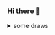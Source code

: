### Hi there 👋

<!--
Some maybe useful projects:

- [integral with steps, offline && fast && TeX Output](https://github.com/asukaminato0721/IntWithStepsOfTeXForm)
  - online choice https://www.integral-calculator.com/
  - wolfree alpha https://wolfreealpha.gitlab.io/
- [GeoGebra manual](https://github.com/asukaminato0721/GGB2MMA)
- [Sympy with examples](https://github.com/asukaminato0721/PyF1)
- [GeoGebra function table](https://github.com/asukaminato0721/GGB2MMA)
- [Auto generate srt offline with whisper.cpp](https://github.com/asukaminato0721/autosrt)
  - online choice https://huggingface.co/spaces/sanchit-gandhi/whisper-jax

<details>
    <summary>I use, I PR</summary>
    p5.js, p5.ts(maintainer), fish-shell, ggml, ctool, sympy...
</details>


Here are some ideas to get you started:

- 🌱 I am currently looking for job.

- 🔭 I’m currently working on ...
- 👯 I’m looking to collaborate on ...
- 🤔 I’m looking for help with ...
- 😄 Pronouns: ...
- ⚡ Fun fact: ...
- 💬 Ask me about GeoGebra


🌟 **My Skills**  

OS ![](https://img.shields.io/badge/-ArchLinux-3e74a2?style=flat-square&logo=ArchLinux&logoColor=fff)
![](https://img.shields.io/badge/-Kubuntu-3e74a2?style=flat-square&logo=Kubuntu&logoColor=fff)
![](https://img.shields.io/badge/-Debian-3e74a2?style=flat-square&logo=Debian&logoColor=fff)

Editor ![](https://img.shields.io/badge/-VisualStudioCode-3e74a2?style=flat-square&logo=VisualStudioCode&logoColor=fff)
![](https://img.shields.io/badge/-Neovim-3e74a2?style=flat-square&logo=Neovim&logoColor=fff)

Language ![](https://img.shields.io/badge/-TypeScript-3e74a2?style=flat-square&logo=TypeScript&logoColor=fff)
![](https://img.shields.io/badge/-React-3e74a2?style=flat-square&logo=React&logoColor=fff)
![](https://img.shields.io/badge/-JavaScript-3e74a2?style=flat-square&logo=JavaScript&logoColor=fff)
![](https://img.shields.io/badge/-Svelte-3e74a2?style=flat-square&logo=Svelte&logoColor=fff)
![](https://img.shields.io/badge/-Python-3e74a2?style=flat-square&logo=Python&logoColor=fff)
![](https://img.shields.io/badge/-Mathematica-3e74a2?style=flat-square&logo=Wolfram&logoColor=fff)
![](https://img.shields.io/badge/-C%2B%2B-3e74a2?style=flat-square&logo=C%2B%2B&logoColor=fff)
![](https://img.shields.io/badge/-C-3e74a2?style=flat-square&logo=C&logoColor=fff)
![](https://img.shields.io/badge/-Rust-3e74a2?style=flat-square&logo=Rust&logoColor=fff)

<!--![](https://img.shields.io/badge/-CSS3-3e74a2?style=flat-square&logo=CSS3&logoColor=fff)
<!--
-->



<details><summary>some draws</summary>

Currently playing with <https://editor.p5js.org/AsukaMinato/sketches> and <https://www.shadertoy.com/user/asuka_minato>

| | | | |
|-|-|-|-|
|![image](https://github.com/user-attachments/assets/1c9c168c-41f6-44f8-9f04-4b658b444e36)|![image](https://github.com/user-attachments/assets/16109146-0f41-4c5b-b0ec-025259b7660b) | ![6 SDOR@_SX3H13@}E3$WB9D](https://github.com/user-attachments/assets/b5f3ea3a-54c5-4ecb-b897-ed220a4aea6e)  | |
|https://editor.p5js.org/AsukaMinato/full/6-UtbDpor| https://editor.p5js.org/AsukaMinato/full/aVIj5_UCq | https://editor.p5js.org/AsukaMinato/full/H58elev_9 | | |


||||||||
|-|-|-|-|-|-|-|
![image](https://github.com/asukaminato0721/asukaminato0721/assets/30024051/ecca0ced-2f84-4a46-ad98-1db1e684cf0a)|![image](https://github.com/asukaminato0721/asukaminato0721/assets/30024051/e7e1af0f-8216-4fcc-96e9-ea81c21f10d1)|![image](https://github.com/asukaminato0721/asukaminato0721/assets/30024051/340b85c8-9a48-4c75-95cd-f32318d58dcb)|
|https://www.shadertoy.com/view/4XVBWt|https://www.shadertoy.com/view/XXKfWt|https://www.shadertoy.com/view/4XKfWt||||
|![image](https://user-images.githubusercontent.com/30024051/227753060-d9db53e7-7516-4ca9-b96c-25c5abbf1309.png)| ![[image](https://editor.p5js.org/AsukaMinato/full/bH_LRJpdp)](https://user-images.githubusercontent.com/30024051/208925839-7ea8fa01-6b19-44c7-a277-f875bc9c18e9.png) | ![image](https://user-images.githubusercontent.com/30024051/208926845-8bd30945-aea6-48d5-9750-5e7cec318e1a.png) |  ![image](https://user-images.githubusercontent.com/30024051/208927651-28245c85-b092-461a-9976-f68d64c3c418.png) | ![image](https://user-images.githubusercontent.com/30024051/208927971-a3d9a1df-f100-46c8-82d2-2d5bba1cefba.png)|
|https://editor.p5js.org/AsukaMinato/full/wqmOaXM7N|      https://editor.p5js.org/AsukaMinato/full/bH_LRJpdp                 |                      https://www.shadertoy.com/view/43VBWt            |  https://editor.p5js.org/AsukaMinato/full/vDg-xtCcF   |https://editor.p5js.org/AsukaMinato/full/WaGzOmWxc|

</details>

<!-- <p align="center"> 
  Visitor count<br>
  <img src="https://profile-counter.glitch.me/asukaminato0721/count.svg" />
</p> 

The aur package I maintained: https://aur.archlinux.org/packages?K=AsukaMinato&SeB=m&O=0&SB=v&SO=d
